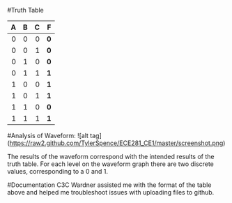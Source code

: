 #Truth Table



|  A |  B  |  C  |  **F** |
|--:|--: |--: |--:|
|0  | 0  |0  |  **0** |
|0  | 0  |1  |  **0** |
|0  | 1  |0  |  **0** |
|0  | 1  |1  |  **1** |
|1  | 0  |0  |  **1** |
|1  | 0  |1  |  **1** |
|1  | 1  |0  |  **0** |
|1  | 1  |1  |  **1** |

#Analysis of Waveform:
![alt tag] (https://raw2.github.com/TylerSpence/ECE281_CE1/master/screenshot.png)

The results of the waveform correspond with the intended results of the truth table. For each level on the waveform graph there are two discrete values, corresponding to a 0 and 1. 

#Documentation
C3C Wardner assisted me with the format of the table above and helped me troubleshoot issues with uploading files to github.
